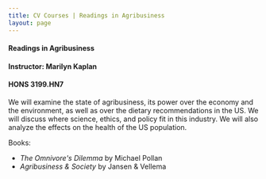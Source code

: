 ```yaml
---
title: CV Courses | Readings in Agribusiness
layout: page
---
```


#### Readings in Agribusiness

#### Instructor:  Marilyn Kaplan

#### HONS 3199.HN7

We will examine the state of agribusiness, its power over the economy
and the environment, as well as over the dietary recommendations in
the US.  We will discuss where science, ethics, and policy fit in this
industry.  We will also analyze the effects on the health of the US
population.

Books:
  * *The Omnivore's Dilemma* by Michael Pollan
  * *Agribusiness & Society* by Jansen & Vellema
